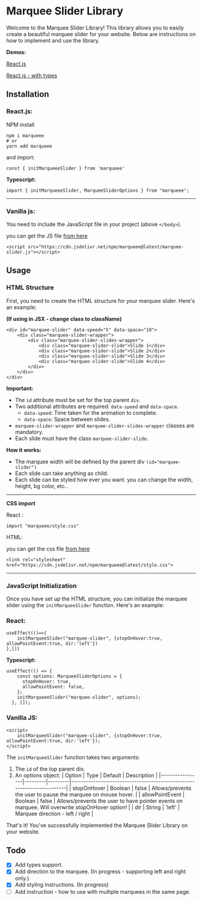 # Marquee Slider Library

Welcome to the Marquee Slider Library! This library allows you to easily create a beautiful marquee slider for your website. Below are instructions on how to implement and use the library.

**Demos:**

[React.js](https://codesandbox.io/p/sandbox/marquee-react-demo-cgphsd)

[React.js - with types](https://codesandbox.io/p/sandbox/marqueee-demo-typescript-nw4rtg)

## Installation

### React.js:

NPM install

```
npm i marqueee
# or
yarn add marqueee
```

and import:

```
const { initMarqueeeSlider } from 'marqueee'
```

**Typescript:**

```
import { initMarqueeeSlider, MarqueeSliderOptions } from "marqueee";
```

---

### Vanilla js:

You need to include the JavaScript file in your project (above `</body>`).

you can get the JS file [from here](https://cdn.jsdelivr.net/npm/marqueee@latest/marquee-slider.js)

```
<script src="https://cdn.jsdelivr.net/npm/marqueee@latest/marquee-slider.js"></script>
```

## Usage

### HTML Structure

First, you need to create the HTML structure for your marquee slider. Here's an example:

**(If using in JSX - change class to className)**

```
<div id="marquee-slider" data-speed="5" data-space="10">
    <div class="marquee-slider-wrapper">
        <div class="marquee-slider-slides-wrapper">
            <div class="marquee-slider-slide">Slide 1</div>
            <div class="marquee-slider-slide">Slide 2</div>
            <div class="marquee-slider-slide">Slide 3</div>
            <div class="marquee-slider-slide">Slide 4</div>
        </div>
    </div>
</div>
```

**Important:**

- The `id` attribute must be set for the top parent `div`.
- Two additional attributes are required: `data-speed` and `data-space`.
  - `data-speed`: Time taken for the animation to complete.
  - `data-space`: Space between slides.
- `marquee-slider-wrapper` and `marquee-slider-slides-wrapper` classes are mandatory.
- Each slide must have the class `marquee-slider-slide`.

**How it works:**

- The marquee width will be defined by the parent div `(id="marquee-slider")`
- Each slide can take anything as child.
- Each slide can be styled how ever you want. you can change the width, height, bg color, etc..

---

**CSS import**

React :

```
import "marqueee/style.css"
```

HTML:

you can get the css file [from here](https://cdn.jsdelivr.net/npm/marqueee@latest/style.css)

```
<link rel="stylesheet" href="https://cdn.jsdelivr.net/npm/marqueee@latest/style.css">
```

---

### JavaScript Initialization

Once you have set up the HTML structure, you can initialize the marquee slider using the `initMarqueeSlider` function. Here's an example:

### React:

```
useEffect(()=>{
    initMarqueeSlider("marquee-slider", {stopOnHover:true, allowPointEvent:true, dir:'left'})
},[])
```

**Typescript:**

```
useEffect(() => {
    const options: MarqueeSliderOptions = {
      stopOnHover: true,
      allowPointEvent: false,
    };
    initMarqueeeSlider("marquee-slider", options);
  }, []);
```

### Vanilla JS:

```
<script>
    initMarqueeSlider("marquee-slider", {stopOnHover:true, allowPointEvent:true, dir:'left'});
</script>
```

The `initMarqueeSlider` function takes two arguments:

1. The `id` of the top parent div.
2. An options object:
   | Option | Type | Default | Description |
   |-----------------|---------|---------|------------------------------------------------------------------------|
   | stopOnHover | Boolean | false | Allows/prevents the user to pause the marquee on mouse hover. |
   | allowPointEvent | Boolean | false | Allows/prevents the user to have pointer events on marquee. Will overwrite stopOnHover option! |
   | dir | String | 'left' | Marquee direction - left / right |

That's it! You've successfully implemented the Marquee Slider Library on your website.

## Todo

- [x] Add types support.
- [x] Add direction to the marquee. (In progress - supporting left and right only.)
- [x] Add styling instructions. (In progress)
- [ ] Add instruction - how to use with multiple marquees in the same page.
